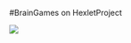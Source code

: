 #BrainGames on HexletProject

<a href="https://codeclimate.com/github/andrejs82git/project-lvl1-s204/maintainability"><img src="https://api.codeclimate.com/v1/badges/8e9ccba3ea1e500af3b2/maintainability" /></a>
